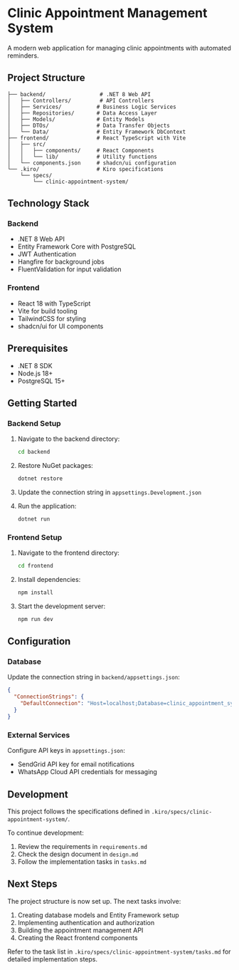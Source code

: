 # Clinic Appointment Management System

A modern web application for managing clinic appointments with automated reminders.

## Project Structure

```
├── backend/                 # .NET 8 Web API
│   ├── Controllers/         # API Controllers
│   ├── Services/           # Business Logic Services
│   ├── Repositories/       # Data Access Layer
│   ├── Models/             # Entity Models
│   ├── DTOs/               # Data Transfer Objects
│   └── Data/               # Entity Framework DbContext
├── frontend/               # React TypeScript with Vite
│   ├── src/
│   │   ├── components/     # React Components
│   │   └── lib/            # Utility functions
│   └── components.json     # shadcn/ui configuration
└── .kiro/                  # Kiro specifications
    └── specs/
        └── clinic-appointment-system/
```

## Technology Stack

### Backend
- .NET 8 Web API
- Entity Framework Core with PostgreSQL
- JWT Authentication
- Hangfire for background jobs
- FluentValidation for input validation

### Frontend
- React 18 with TypeScript
- Vite for build tooling
- TailwindCSS for styling
- shadcn/ui for UI components

## Prerequisites

- .NET 8 SDK
- Node.js 18+
- PostgreSQL 15+

## Getting Started

### Backend Setup

1. Navigate to the backend directory:
   ```bash
   cd backend
   ```

2. Restore NuGet packages:
   ```bash
   dotnet restore
   ```

3. Update the connection string in `appsettings.Development.json`

4. Run the application:
   ```bash
   dotnet run
   ```

### Frontend Setup

1. Navigate to the frontend directory:
   ```bash
   cd frontend
   ```

2. Install dependencies:
   ```bash
   npm install
   ```

3. Start the development server:
   ```bash
   npm run dev
   ```

## Configuration

### Database
Update the connection string in `backend/appsettings.json`:
```json
{
  "ConnectionStrings": {
    "DefaultConnection": "Host=localhost;Database=clinic_appointment_system;Username=postgres;Password=your_password"
  }
}
```

### External Services
Configure API keys in `appsettings.json`:
- SendGrid API key for email notifications
- WhatsApp Cloud API credentials for messaging

## Development

This project follows the specifications defined in `.kiro/specs/clinic-appointment-system/`. 

To continue development:
1. Review the requirements in `requirements.md`
2. Check the design document in `design.md`
3. Follow the implementation tasks in `tasks.md`

## Next Steps

The project structure is now set up. The next tasks involve:
1. Creating database models and Entity Framework setup
2. Implementing authentication and authorization
3. Building the appointment management API
4. Creating the React frontend components

Refer to the task list in `.kiro/specs/clinic-appointment-system/tasks.md` for detailed implementation steps.
